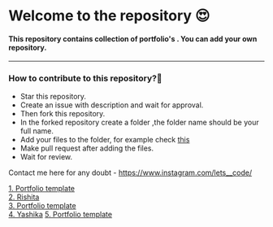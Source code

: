 # Welcome to the repository 😍
#### This repository contains collection of portfolio's . You can add your own repository.

<hr>

### How to contribute to this repository?🧐

* Star this repository.
* Create an issue with description and wait for approval.
* Then fork this repository.
* In the forked repository create a folder ,the folder name should be your full name.
* Add your files to the folder, for example check [this](https://github.com/avinash201199/Portfolio-Collection/tree/main/Alex-main)
* Make pull request after adding the files.
* Wait for review.

Contact me here for any doubt - https://www.instagram.com/lets__code/

[1. Portfolio template](https://ritiportfolio.glitch.me/#home)<br>
[2. Rishita](https://rishitashaw.github.io/)<br>
[3. Portfolio template](https://igotabadidea.github.io/)<br>
[4. Yashika](https://yashika.netlify.app/)
[5. Portfolio template](https://www.jessieanhnguyen.com/)
